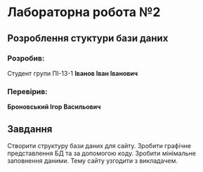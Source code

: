# Лабораторна робота №2

## Розроблення стуктури бази даних

### Розробив:

Студент групи ПІ-13-1 **Іванов Іван Іванович**


### Перевірив:

**Броновський Ігор Васильович**


## Завдання

Створити структуру бази даних для сайту. 
Зробити графічне представлення БД та за допомогою коду.
Зробити мінімальне заповнення даними.
Тему сайту узгодити з викладачем.
